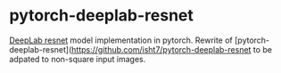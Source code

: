 # pytorch-deeplab-resnet
[DeepLab resnet](https://arxiv.org/abs/1606.00915) model implementation in pytorch. 
Rewrite of [pytorch-deeplab-resnet](https://github.com/isht7/pytorch-deeplab-resnet to be adpated to non-square input images.
